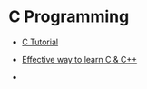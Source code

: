 # C Programming 
* [C Tutorial](http://www.learnvern.com/course/c-tutorials/)
* [Effective way to learn C & C++](https://www.toptal.com/c/the-ultimate-list-of-resources-to-learn-c-and-c-plus-plus)

* []()
